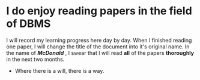 # I do enjoy reading papers in the field of DBMS
I will record my learning progress here day by day. When I finished reading one paper, I will change the title of the document into it's original name.
In the name of ***McDonald*** , I swear that I will read **all** of the papers **thoroughly** in the next two months.
- Where there is a will, there is a way.
